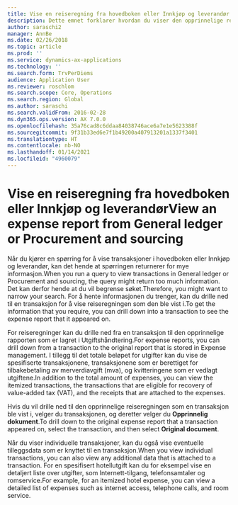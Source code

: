 ```yaml
---
title: Vise en reiseregning fra hovedboken eller Innkjøp og leverandør
description: Dette emnet forklarer hvordan du viser den opprinnelige reiseregningen som en transaksjon ble vist i.
author: saraschi2
manager: AnnBe
ms.date: 02/26/2018
ms.topic: article
ms.prod: ''
ms.service: dynamics-ax-applications
ms.technology: ''
ms.search.form: TrvPerDiems
audience: Application User
ms.reviewer: roschlom
ms.search.scope: Core, Operations
ms.search.region: Global
ms.author: saraschi
ms.search.validFrom: 2016-02-28
ms.dyn365.ops.version: AX 7.0.0
ms.openlocfilehash: 35a76cad8c6ddaa84038746ace6a7e1e5623388f
ms.sourcegitcommit: 9f31b33ed6e7f1b49200a407913201a1337f3401
ms.translationtype: HT
ms.contentlocale: nb-NO
ms.lasthandoff: 01/14/2021
ms.locfileid: "4960079"
---
```

# <a name="view-an-expense-report-from-general-ledger-or-procurement-and-sourcing"></a><span data-ttu-id="a643f-103">Vise en reiseregning fra hovedboken eller Innkjøp og leverandør</span><span class="sxs-lookup"><span data-stu-id="a643f-103">View an expense report from General ledger or Procurement and sourcing</span></span>

<span data-ttu-id="a643f-104">Når du kjører en spørring for å vise transaksjoner i hovedboken eller Innkjøp og leverandør, kan det hende at spørringen returnerer for mye informasjon.</span><span class="sxs-lookup"><span data-stu-id="a643f-104">When you run a query to view transactions in General ledger or Procurement and sourcing, the query might return too much information.</span></span> <span data-ttu-id="a643f-105">Det kan derfor hende at du vil begrense søket.</span><span class="sxs-lookup"><span data-stu-id="a643f-105">Therefore, you might want to narrow your search.</span></span> <span data-ttu-id="a643f-106">For å hente informasjonen du trenger, kan du drille ned til en transaksjon for å vise reiseregningen som den ble vist i.</span><span class="sxs-lookup"><span data-stu-id="a643f-106">To get the information that you require, you can drill down into a transaction to see the expense report that it appeared on.</span></span>

<span data-ttu-id="a643f-107">For reiseregninger kan du drille ned fra en transaksjon til den opprinnelige rapporten som er lagret i Utgiftshåndtering.</span><span class="sxs-lookup"><span data-stu-id="a643f-107">For expense reports, you can drill down from a transaction to the original report that is stored in Expense management.</span></span> <span data-ttu-id="a643f-108">I tillegg til det totale beløpet for utgifter kan du vise de spesifiserte transaksjonene, transaksjonene som er berettiget for tilbakebetaling av merverdiavgift (mva), og kvitteringene som er vedlagt utgiftene.</span><span class="sxs-lookup"><span data-stu-id="a643f-108">In addition to the total amount of expenses, you can view the itemized transactions, the transactions that are eligible for recovery of value-added tax (VAT), and the receipts that are attached to the expenses.</span></span>

<span data-ttu-id="a643f-109">Hvis du vil drille ned til den opprinnelige reiseregningen som en transaksjon ble vist i, velger du transaksjonen, og deretter velger du **Opprinnelig dokument**.</span><span class="sxs-lookup"><span data-stu-id="a643f-109">To drill down to the original expense report that a transaction appeared on, select the transaction, and then select **Original document**.</span></span>

<span data-ttu-id="a643f-110">Når du viser individuelle transaksjoner, kan du også vise eventuelle tilleggsdata som er knyttet til en transaksjon.</span><span class="sxs-lookup"><span data-stu-id="a643f-110">When you view individual transactions, you can also view any additional data that is attached to a transaction.</span></span> <span data-ttu-id="a643f-111">For en spesifisert hotellutgift kan du for eksempel vise en detaljert liste over utgifter, som Internett-tilgang, telefonsamtaler og romservice.</span><span class="sxs-lookup"><span data-stu-id="a643f-111">For example, for an itemized hotel expense, you can view a detailed list of expenses such as internet access, telephone calls, and room service.</span></span>
